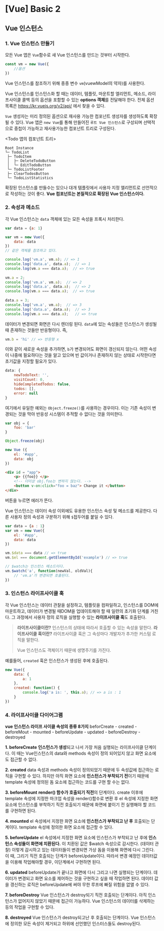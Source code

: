 # [Vue] Basic 2

## Vue 인스턴스

### 1. Vue 인스턴스 만들기
모든 Vue 앱은 `Vue`함수로 새 Vue 인스턴스를 만드는 것부터 시작한다.
```javascript
const vm = new Vue({
	//옵션
})
```
Vue 인스턴스를 참조하기 위해 종종 변수 `vm`(vuewModel의 약자)를 사용한다.

Vue 인스턴스를 인스턴스화 할 때는 데이터, 템플릿, 마운트할 엘리먼트, 메소드, 라이프사이클 콜백 등의 옵션을 포함할 수 있는 **options 객체**를 전달해야 한다.
전체 옵션 목록은 https://kr.vuejs.org/v2/api/ 에서 찾을 수 있다.

`Vue` 생성자는 미리 정의된 옵션으로 재사용 가능한 컴포넌트 생성자를 생성하도록 확장될 수 있다.
Vue 앱은 `new Vue`를 통해 만들어진 `루트 Vue 인스턴스`로 구성되며 선택적으로 중첩이 가능하고 재사용가능한 컴포넌트 트리로 구성된다.

<Todo 앱의 컴포넌트 트리>
```
Root Instance  
└─ TodoList  
 ├─ TodoItem  
 │  ├─ DeleteTodoButton  
 │  └─ EditTodoButton  
 └─ TodoListFooter  
 ├─ ClearTodosButton  
 └─ TodoListStatistics
```
확장된 인스턴스를 만들수는 있으나 대개 템플릿에서 사용자 지정 엘리먼트로 선언적으로 작성하는 것이 좋다.
**Vue 컴포넌트는 본질적으로 확장된 Vue 인스턴스이다.**

### 2. 속성과 메소드
각 Vue 인스턴스는 `data` 객체에 있는 모든 속성을 프록시 처리한다.

```javascript
var data = {a: 1}

var vm = new Vue({
	data: data
})
// 같은 객체를 참조하고 있다.

console.log('vm.a', vm.a); // => 1  
console.log('data.a', data.a);	// => 1  
console.log(vm.a === data.a);  // => true  
  
vm.a = 2;  
console.log('vm.a', vm.a);  // => 2  
console.log('data.a', data.a);  // => 2 
console.log(vm.a === data.a);  // => true
  
data.a = 3;  
console.log('vm.a', vm.a);  // => 3  
console.log('data.a', data.a);  // => 3  
console.log(vm.a === data.a);	// => true  
```
데이터가 변경되면 화면은 다시 렌더링 된다.
`data`에 있는 속성들은 인스턴스가 생성될 때 존재하는 것들만 반응형이다.
즉,
```javascript
vm.b = 'hi' // => 반응형 x
```
이와 같이 새로운 속성을 추가하면, `b`가 변경되어도 화면이 갱신되지 않는다.
어떤 속성이 나중에 필요하다는 것을 알고 있으며 빈 값이거나 존재하지 않는 상태로 시작한다면 초기값을 지정할 필요가 있다.
```javascript
data: {
	newTodoText: '',
	visitCount: 0,
	hideCompletedTodos: false,
	todos: [],
	error: null
}
```
여기에서 유일한 예외는 `Object.freeze()`를 사용하는 경우이다.
이는 기존 속성이 변경되는 것을 막아 반응성 시스템이 추적할 수 없다는 것을 의미한다.
```javascript
var obj = {
	foo: 'bar'
}

Object.freeze(obj)

new Vue ({
	el: '#app',
	data: obj
})
```
```html
<div id = "app">
	<p> {{foo}} </p>
	<!-- 더이상 obj.foo는 변하지 않는다. -->
	<button v-on:click="foo = baz"> Change it </button>
</div>
```
버튼을 누르면 에러가 뜬다.


Vue 인스턴스는 데이터 속성 이외에도 유용한 인스턴스 속성 및 메소드를 제공한다.
다른 사용자 정의 속성과 구분하기 위해 `$`접두어를 붙일 수 있다.

```javascript
var data = {a : 1}
var vm = new Vue({
	el: '#app',
	data: data
})

vm.$data === data // => true
vm.$el === document.getElementById('example') // => true

// $watch는 인스턴스 메소드이다.
vm.$watch('a', function(newVal, oldVal){
	// 'vm.a'가 변경되면 호출된다.
})
```
### 3. 인스턴스 라이프사이클 훅
각 Vue 인스턴스는 데이터 관찰을 설정하고, 템플릿을 컴파일하고, 인스턴스를 DOM에 마운트하고, 데이터가 변경될 때DOM을 업데이트해야 할 때 일련의 초기화 단계를 거친다.
그 과정에서 사용자 정의 로직을 실행할 수 있는 **라이프사이클 훅**도 호출된다.

> **라이프사이클이란?**
> 인스턴스의 상태에 따라서 호출할 수 있는 속성을 말한다.
> **라이프사이클 훅이란?**
> 라이프사이클 훅은 그 속성마다 개발자가 추가한 커스텀 로직을 말한다.
> 
> Vue 인스턴스도 객체이기 때문에 생명주기를 가진다.
> 

예를들어, `created` 훅은 인스턴스가 생성된 후에 호출된다.
```javascript
new Vue({
	data: {
		a: 1
	},
	created: function() {
		console.log('a is: ', this.a); // => a is : 1
	}
})
```

### 4. 라이프사이클 다이어그램
**vue 인스턴스 라이프 사이클 속성의 종류 8가지**
beforCreate - created - beforeMout - mounted - beforeUpdate - updated - beforeDestroy - destroyed

**1. beforeCreate**
 **인스턴스가 생성**되고 나서 가장 처음 실행되는 라이프사이클 단계이다.
 이 때는 Vue인스턴스의 data와 methods 속성이 정의 되어있지 않고 화면 요소에도 접근할 수 없다.

 **2. created**
 data 속성과 methods 속성이 정의되었기 때문에 두 속성값에 접근하는 로직을 구현할 수 있다. 
 하지만 아직 화면 요소에 **인스턴스가 부착되기 전**이기 때문에 template 속성에 정의된 돔 요소에 접근하는 코드를 구현 할 수는 없다.

 **3. beforeMount**
 **render() 함수가 호출되기 직전**의 단계이다.
 create 이후에 template 속성에 지정한 마크업 속성을 render()함수로 변환 후 el 속성에 지정한 화면 요소에 인스턴스를 부착하기 직전 호출되기 때문에 화면에 붙이기 전 실행해야 할 코드를 구현하면 된다.

 **4. mounted**
 el 속성에서 지정한 화면 요소에 **인스턴스가 부착되고 난 후** 호출되는 단계이다.
 template 속성에 정의한 화면 요소에 접근할 수 있다.

 **5. beforeUpdate**
	 el 속성에서 지정한 화면 요소에 인스턴스가 부착되고 난 후에 **인스턴스 속성들이 화면에 치환된다.**
	 이 치환된 값은 $watch 속성으로 감시한다. (데이터 관찰)
	 이렇게 감시하고 있는 데이터들이 변경되면 가상 돔을 이용해 화면에 다시 그린다. 이 때, 그리기 직전 호출되는 단계가 beforeUpdate이다.
	 따라서 변경 예정인 데이터값을 이용해 작업해야할 경우, 이단계에서 구현하면 된다.

 **6. updated**
	beforeUpdate가 끝나고 화면에 다시 그리고 나면 실행되는 단계이다.
	데이터가 변경되고 화면 요소를 제어하는 것을 구현하고 싶을 때 작업하면 된다.
	데이터 값을 갱신하는 로직은 beforeUpdate에 써야 무한 루프에 빠질 위험을 없앨 수 있다.

**7. beforeDestroy**
	Vue 인스턴스가 destroy되기 직전 호출되는 단계이다.
	아직 인스턴스가 없어지지 않았기 때문에 접근이 가능하다.
	Vue 인스턴스의 데이터를 삭제하는 등의 작업을 구현할 수 있다.

**8. destroyed**
	Vue 인스턴스가 destroy되고난 후 호출되는 단계이다. 
	Vue 인스턴스에 정의한 모든 속성이 제거되고 하위에 선언했던 인스터스들도 destroy된다.
	